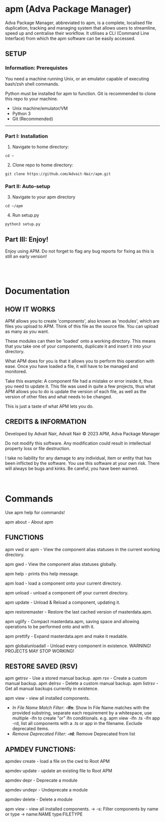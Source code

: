 # apm (Adva Package Manager)

Adva Package Manager, abbreviated to apm, is a complete, localised file duplication, tracking and managing system that allows users to streamline, speed up and centralise their workflow. It utilises a CLI (Command Line Interface) from which the apm software can be easily accessed.
<br>

## SETUP

### Information: Prerequistes
You need a machine running Unix, or an emulator capable of executing bash/zsh shell commands.

Python must be installed for apm to function. Git is recommended to clone this repo to your machine.

- Unix machine/emulator/VM
- Python 3
- Git (Recommended)


---

### Part I: Installation

1. Navigate to home directory:
```shell
cd ~
```
2. Clone repo to home directory: 
```shell
git clone https://github.com/Advait-Nair/apm.git
```

### Part II: Auto-setup

3. Navigate to your apm directory
```shell
cd ~/apm
```
4. Run setup.py
```shell
python3 setup.py
```

## Part III: Enjoy!

Enjoy using APM. Do not forget to flag any bug reports for fixing as this is still an early version!

<br><br>
# Documentation

## HOW IT WORKS

APM allows you to create 'components', also known as 'modules', which are files you upload to APM. Think of this file as the source file. You can upload as many as you want.

These modules can then be 'loaded' onto a working directory. This means that you take one of your components, duplicate it and insert it into your directory.

What APM does for you is that it allows you to perform this operation with ease. Once you have loaded a file, it will have to be managed and monitored.

Take this example: A component file had a mistake or error inside it, thus you need to update it. This file was used in quite a few projects, thus what APM allows you to do is update the version of each file, as well as the version of other files and what needs to be changed.

This is just a taste of what APM lets you do.



## CREDITS & INFORMATION

Developed by Advait Nair,
Advait Nair © 2023
APM, Adva Package Manager


Do not modify this software. Any modification could result in intellectual property loss or file destruction.

I take no liability for any damage to any individual, item or entity that has been inflicted by the software. You use this software at your own risk. There will always be bugs and kinks. Be careful, you have been warned.
<br><br><br>
# Commands
Use apm help for commands!

apm about - About apm
<br>

## FUNCTIONS

apm vwd or apm - View the component alias statuses in the current working directory.

apm gwd - View the component alias statuses globally.

apm help - prints this help message.

apm load - load a component onto your current directory.

apm unload - unload a component off your current directory.

apm update - Unload & Reload a component, updating it.

apm restoremaster - Restore the last cached version of masterdata.apm.

apm uglify - Compact masterdata.apm, saving space and allowing operations to be performed onto and with it.

apm prettify - Expand masterdata.apm and make it readable.

apm globalunloadall - Unload every component in existence. WARNING! PROJECTS MAY STOP WORKING!

## RESTORE SAVED (RSV)
apm getrsv - Use a stored manual backup.
apm rsv - Create a custom manual backup.
apm delrsv - Delete a custom manual backup.
apm listrsv - Get all manual backups currently in existence.

apm view - view all installed components.

  - *In File Name Match Filter*: __-ifn__:
    Show In File Name matches with the provided substring, separate each requirement by a whitespace, use multiple -ifn to create "or" ifn conditionals.
  e.g. apm view -ifn .ts -ifn app -rd, list all components with a .ts or app in the filename. Exclude deprecated items. 
  - *Remove Deprecated Filter*: __-rd__:
    Remove Deprecated from list


## APMDEV FUNCTIONS:

apmdev create - load a file on the cwd to Root APM

apmdev update - update an existing file to Root APM

apmdev depr - Deprecate a module

apmdev undepr - Undeprecate a module

apmdev delete - Delete a module

apm view - view all installed components.
        -> -s: Filter components by name or type
            -> name:NAME type:FILETYPE
